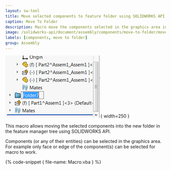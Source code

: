 ```yaml
---
layout: sw-tool
title: Move selected components to feature folder using SOLIDWORKS API
caption: Move To Folder
description: Macro move the components selected in the graphics area into a new folder in the feature manager tree
image: /solidworks-api/document/assembly/components/move-to-folder/move-components-to-folder.png
labels: [components, move to folder]
group: Assembly
---
```

![Components added to new folder](new-folder.png){ width=250 }

This macro allows moving the selected components into the new folder in the feature manager tree using SOLIDWORKS API.

Components (or any of their entities) can be selected in the graphics area. For example only face or edge of the component(s) can be selected for macro to work.

{% code-snippet { file-name: Macro.vba } %}